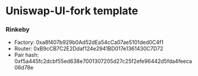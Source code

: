 # Uniswap-UI-fork template

### Rinkeby

- Factory: 0xa8f407b929b0Ad52dEa54cCa07ae5101ded0C4f1
- Router: 0xB9cCB7C2E2Ddaf124e2941BD017e1361430C7D72
- Pair hash: 0xf5a445fc2dcbf55ed638e7001307205d27c25f2efe96442d5fda4feeca06d78e
